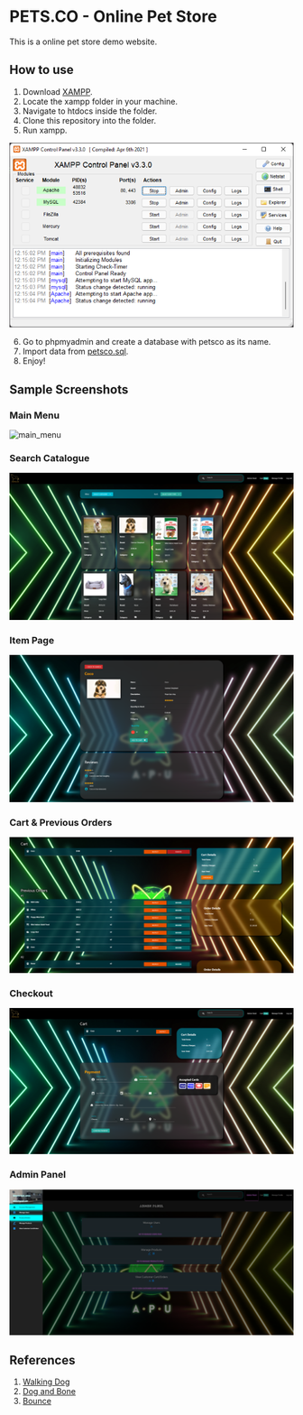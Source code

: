 # PETS.CO - Online Pet Store

This is a online pet store demo website.

## How to use

1. Download [XAMPP](https://www.apachefriends.org/download.html).
2. Locate the xampp folder in your machine.
3. Navigate to htdocs inside the folder.
4. Clone this repository into the folder.
5. Run xampp.

![xampp](screenshots/xampp.png)

6. Go to phpmyadmin and create a database with petsco as its name.
7. Import data from [petsco.sql](petsco.sql).
8. Enjoy!


## Sample Screenshots
### Main Menu
![main_menu](screenshots/main_menu.png)

### Search Catalogue
![main_menu](screenshots/search_catalogue.png)

### Item Page
![main_menu](screenshots/item_page.png)

### Cart & Previous Orders
![main_menu](screenshots/cart_order.png)

### Checkout
![main_menu](screenshots/checkout.png)

### Admin Panel
![main_menu](screenshots/admin_panel.png)

## References

1. [Walking Dog](https://codepen.io/davidkpiano/pen/BGxgLa)
2. [Dog and Bone](https://codepen.io/chrisgannon/pen/OMomWJ)
3. [Bounce](https://codepen.io/aepicos/pen/RZwJYe)